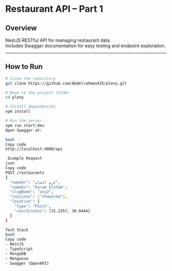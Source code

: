 # Restaurant API – Part 1

##  Overview

NestJS RESTful API for managing restaurant data.  
Includes Swagger documentation for easy testing and endpoint exploration.

---

## How to Run

```bash
# Clone the repository
git clone https://github.com/Abdelrahman435/pleny.git

# Move to the project folder
cd pleny

# Install dependencies
npm install

# Run the server
npm run start:dev
Open Swagger at:

bash
Copy code
http://localhost:4000/api

 Example Request
json
Copy code
POST /restaurants
{
  "nameAr": "كرم الشام",
  "nameEn": "Karam Elsham",
  "slugName": "any2",
  "cuisines": ["shawarma"],
  "location": {
    "type": "Point",
    "coordinates": [31.2357, 30.0444]
  }
}

Tech Stack
bash
Copy code
- NestJS
- TypeScript
- MongoDB
- Mongoose
- Swagger (OpenAPI)
```
